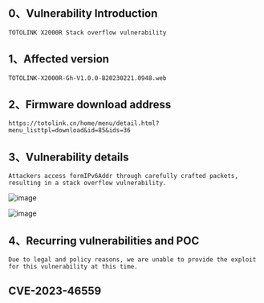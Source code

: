 ## 0、Vulnerability Introduction

```
TOTOLINK X2000R Stack overflow vulnerability
```

## 1、Affected version

```
TOTOLINK-X2000R-Gh-V1.0.0-B20230221.0948.web
```

## 2、Firmware download address

```
https://totolink.cn/home/menu/detail.html?menu_listtpl=download&id=85&ids=36
```

## 3、Vulnerability details

```
Attackers access formIPv6Addr through carefully crafted packets, resulting in a stack overflow vulnerability.
```

![image](https://github.com/XYIYM/Digging/blob/main/TOTOLINK/X2000R/9/upload/image-20231021194801413.png)

![image](https://github.com/XYIYM/Digging/blob/main/TOTOLINK/X2000R/9/upload/image-20231021194813723.png)

## 4、Recurring vulnerabilities and POC

```
Due to legal and policy reasons, we are unable to provide the exploit for this vulnerability at this time.
```
## CVE-2023-46559
